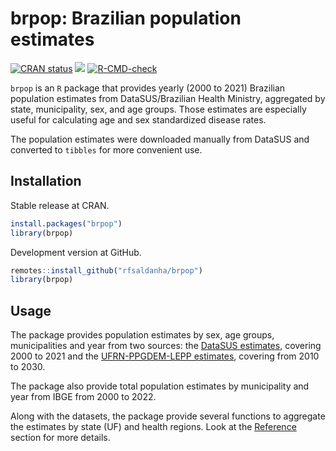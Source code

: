 # brpop: Brazilian population estimates

<!-- badges: start -->

[![CRAN status](https://www.r-pkg.org/badges/version/brpop)](https://CRAN.R-project.org/package=brpop) [![](https://cranlogs.r-pkg.org/badges/brpop)](https://cran.r-project.org/package=brpop) [![R-CMD-check](https://github.com/rfsaldanha/brpop/actions/workflows/R-CMD-check.yaml/badge.svg)](https://github.com/rfsaldanha/brpop/actions/workflows/R-CMD-check.yaml)

<!-- badges: end -->

`brpop` is an `R` package that provides yearly (2000 to 2021) Brazilian population estimates from DataSUS/Brazilian Health Ministry, aggregated by state, municipality, sex, and age groups. Those estimates are especially useful for calculating age and sex standardized disease rates.

The population estimates were downloaded manually from DataSUS and converted to `tibbles` for more convenient use.

## Installation

Stable release at CRAN.

``` r
install.packages("brpop")
library(brpop)
```

Development version at GitHub.

``` r
remotes::install_github("rfsaldanha/brpop")
library(brpop)
```

## Usage

The package provides population estimates by sex, age groups, municipalities and year from two sources: the [DataSUS estimates](http://tabnet.datasus.gov.br/cgi/IBGE/SEI_MS-0034745983-Nota_Tecnica_final.pdf), covering 2000 to 2021 and the [UFRN-PPGDEM-LEPP estimates](https://demografiaufrn.net/projecao-populacional/), covering from 2010 to 2030.

The package also provide total population estimates by municipality and year from IBGE from 2000 to 2022.

Along with the datasets, the package provide several functions to aggregate the estimates by state (UF) and health regions. Look at the [Reference](https://rfsaldanha.github.io/brpop/reference/index.html) section for more details.
